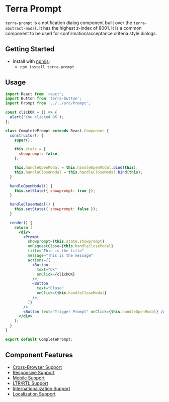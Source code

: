 # Terra Prompt

`terra-prompt` is a notification dialog component built over the `terra-abstract-modal`. It has the highest z-index of 8001. It is a common component to be used for confirmation/acceptance criteria style dialogs. 

## Getting Started

- Install with [npmjs](https://www.npmjs.com):
  - `npm install terra-prompt`

## Usage

```jsx
import React from 'react';
import Button from 'terra-button';
import Prompt from '../../src/Prompt';

const clickOK = () => {
  alert('You clicked OK');
};

class CompletePrompt extends React.Component {
  constructor() {
    super();

    this.state = {
      showprompt: false,
    };

    this.handleOpenModal = this.handleOpenModal.bind(this);
    this.handleCloseModal = this.handleCloseModal.bind(this);
  }

  handleOpenModal() {
    this.setState({ showprompt: true });
  }

  handleCloseModal() {
    this.setState({ showprompt: false });
  }

  render() {
    return (
      <div>
        <Prompt
          showprompt={this.state.showprompt}
          onRequestClose={this.handleCloseModal}
          title="This is the title"
          message="This is the message"
          actions={[
            <Button
              text="Ok"
              onClick={clickOK}
            />,
            <Button
              text="Close"
              onClick={this.handleCloseModal}
            />,
          ]}
        />
        <Button text="Trigger Prompt" onClick={this.handleOpenModal} />
      </div>
    );
  }
}

export default CompletePrompt;
```

## Component Features


 * [Cross-Browser Support](https://github.com/cerner/terra-core/wiki/Component-Features#cross-browser-support)
 * [Responsive Support](https://github.com/cerner/terra-core/wiki/Component-Features#responsive-support)
 * [Mobile Support](https://github.com/cerner/terra-core/wiki/Component-Features#mobile-support)
 * [LTR/RTL Support](https://github.com/cerner/terra-core/wiki/Component-Features#ltr--rtl-support)
 * [Internationalization Support](https://github.com/cerner/terra-core/wiki/Component-Features#internationalization-i18n-support)
 * [Localization Support](https://github.com/cerner/terra-core/wiki/Component-Features#localization-support)
